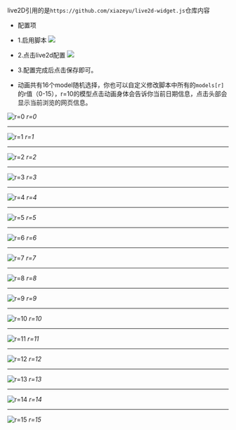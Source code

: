 live2D引用的是`https://github.com/xiazeyu/live2d-widget.js`仓库内容

- 配置项

 - 1.启用脚本
![](https://cdn.jsdelivr.net/gh/SaltzmanAlaric/FigureBed/20191120151701.png)


  - 2.点击live2d配置
![](https://cdn.jsdelivr.net/gh/SaltzmanAlaric/FigureBed/20191120151702.png)

 - 3.配置完成后点击保存即可。

- 动画共有16个model随机选择，你也可以自定义修改脚本中所有的`models[r]`的r值（0-15），r=10的模型点击动画身体会告诉你当前日期信息，点击头部会显示当前浏览的网页信息。

![r=0](https://cdn.jsdelivr.net/gh/SaltzmanAlaric/FigureBed/20191120100340.png)
_r=0_

---

![r=1](https://cdn.jsdelivr.net/gh/SaltzmanAlaric/FigureBed/20191120100341.png)
_r=1_

---

![r=2](https://cdn.jsdelivr.net/gh/SaltzmanAlaric/FigureBed/20191120100349.png)
_r=2_

---

![r=3](https://cdn.jsdelivr.net/gh/SaltzmanAlaric/FigureBed/20191120100337.png)
_r=3_

---

![r=4](https://cdn.jsdelivr.net/gh/SaltzmanAlaric/FigureBed/20191120100343.png)
_r=4_

---

![r=5](https://cdn.jsdelivr.net/gh/SaltzmanAlaric/FigureBed/20191120100345.png)
_r=5_

---

![r=6](https://cdn.jsdelivr.net/gh/SaltzmanAlaric/FigureBed/20191120100348.png)
_r=6_

---

![r=7](https://cdn.jsdelivr.net/gh/SaltzmanAlaric/FigureBed/20191120100342.png)
_r=7_

---

![r=8](https://cdn.jsdelivr.net/gh/SaltzmanAlaric/FigureBed/20191120100344.png)
_r=8_

---

![r=9](https://cdn.jsdelivr.net/gh/SaltzmanAlaric/FigureBed/20191120100338.png)
_r=9_

---

![r=10](https://cdn.jsdelivr.net/gh/SaltzmanAlaric/FigureBed/20191120100351.png)
_r=10_

---

![r=11](https://cdn.jsdelivr.net/gh/SaltzmanAlaric/FigureBed/20191120100336.png)
_r=11_

---

![r=12](https://cdn.jsdelivr.net/gh/SaltzmanAlaric/FigureBed/20191120100347.png)
_r=12_

---

![r=13](https://cdn.jsdelivr.net/gh/SaltzmanAlaric/FigureBed/20191120100346.png)
_r=13_

---

![r=14](https://cdn.jsdelivr.net/gh/SaltzmanAlaric/FigureBed/20191120100339.png)
_r=14_

---

![r=15](https://cdn.jsdelivr.net/gh/SaltzmanAlaric/FigureBed/20191120100350.png)
_r=15_
